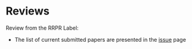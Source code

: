 # Reviews
Review from the RRPR Label:
  - The list of current submitted papers are presented in the [issue](https://github.com/RLPR/LabelReviews/issues) page

